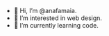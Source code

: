 - 👋 Hi, I’m @anafamaia.
- 👀 I’m interested in web design.
- 🌱 I’m currently learning code.

<!---
anafamaia/anafamaia is a ✨ special ✨ repository because its `README.md` (this file) appears on your GitHub profile.
You can click the Preview link to take a look at your changes.
--->
